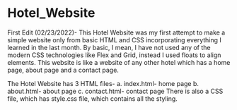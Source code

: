 # Hotel_Website
First Edit (02/23/2022)- This Hotel Website was my first attempt to make a simple website only from basic HTML and CSS incorporating everything I learned in the last month. By basic, I mean, I have not used any of the modern CSS technologies like 
Flex and Grid, instead I used floats to align elements. This website is like a website of any other hotel which has a home page, about page and a contact page. 

The Hotel Website has 3 HTML files- 
a. index.html- home page
b. about.html- about page
c. contact.html- contact page
There is also a CSS file, which has style.css file, which contains all the styling. 
